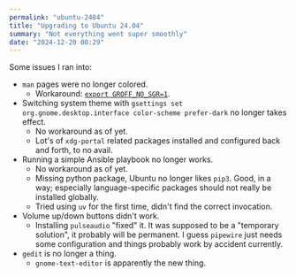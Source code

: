 ```yaml
---
permalink: "ubuntu-2404"
title: "Upgrading to Ubuntu 24.04"
summary: "Not everything went super smoothly"
date: "2024-12-20 00:29"
---
```


Some issues I ran into:

- `man` pages were no longer colored.
  - Workaround: [`export GROFF_NO_SGR=1`](https://bbs.archlinux.org/viewtopic.php?id=287185).
- Switching system theme with `gsettings set org.gnome.desktop.interface color-scheme prefer-dark` no longer takes effect.
  - No workaround as of yet.
  - Lot's of `xdg-portal` related packages installed and configured back and forth, to no avail.
- Running a simple Ansible playbook no longer works.
  - No workaround as of yet.
  - Missing python package, Ubuntu no longer likes `pip3`. Good, in a way; especially language-specific packages should not really be installed globally.
  - Tried using `uv` for the first time, didn't find the correct invocation.
- Volume up/down buttons didn't work.
  - Installing `pulseaudio` "fixed" it. It was supposed to be a "temporary solution", it probably will be permanent. I guess `pipewire` just needs some configuration and things probably work by accident currently.
- `gedit` is no longer a thing.
    - `gnome-text-editor` is apparently the new thing.